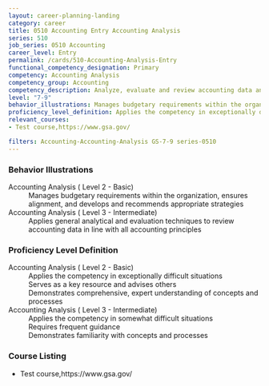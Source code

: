 ```yaml
---
layout: career-planning-landing
category: career
title: 0510 Accounting Entry Accounting Analysis
series: 510
job_series: 0510 Accounting
career_level: Entry
permalink: /cards/510-Accounting-Analysis-Entry
functional_competency_designation: Primary
competency: Accounting Analysis
competency_group: Accounting
competency_description: Analyze, evaluate and review accounting data and reports using business tools and applications, and performance metrics to provide recommendations
level: "7-9"
behavior_illustrations: Manages budgetary requirements within the organization, ensures alignment, and develops and recommends appropriate strategies ? Applies general analytical and evaluation techniques to review accounting data in line with all accounting principles
proficiency_level_definition: Applies the competency in exceptionally difficult situations ? Serves as a key resource and advises others ? Demonstrates comprehensive, expert understanding of concepts and processes ? Applies the competency in somewhat difficult situations ? Requires frequent guidance ? Demonstrates familiarity with concepts and processes
relevant_courses: 
- Test course,https://www.gsa.gov/ 

filters: Accounting-Accounting-Analysis GS-7-9 series-0510
---
```


<div class="card-content-column behavior">
  <h3>Behavior Illustrations</h3>
  <dl><dt>Accounting Analysis ( Level 2 - Basic)</dt><dd>Manages budgetary requirements within the organization, ensures alignment, and develops and recommends appropriate strategies</dd><dt>Accounting Analysis ( Level 3 - Intermediate)</dt><dd>Applies general analytical and evaluation techniques to review accounting data in line with all accounting principles</dd></dl>
</div>
<div class="card-content-column prof-level">
  <h3>Proficiency Level Definition</h3>
  <dl><dt>Accounting Analysis ( Level 2 - Basic)</dt><dd>Applies the competency in exceptionally difficult situations </dd><dd> Serves as a key resource and advises others </dd><dd> Demonstrates comprehensive, expert understanding of concepts and processes</dd><dt>Accounting Analysis ( Level 3 - Intermediate)</dt><dd>Applies the competency in somewhat difficult situations </dd><dd> Requires frequent guidance </dd><dd> Demonstrates familiarity with concepts and processes</dd></dl>
</div>
<div class="card-content-column">
  <h3>Course Listing</h3>
  <ul>
  <li>Test course,https://www.gsa.gov/ </li>
  </ul>
</div>